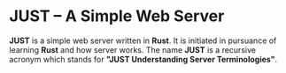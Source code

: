 # JUST – A Simple Web Server

**JUST** is a simple web server written in **Rust**. It is initiated in pursuance of learning **Rust** and how server works. The name **JUST** is a recursive acronym which stands for **"JUST Understanding Server Terminologies"**.
